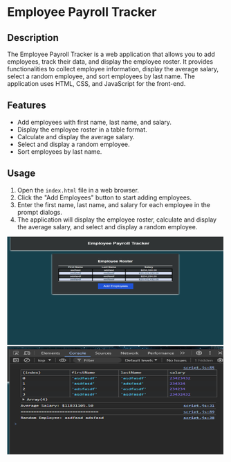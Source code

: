 # Employee Payroll Tracker

## Description

The Employee Payroll Tracker is a web application that allows you to add employees, track their data, and display the employee roster. It provides functionalities to collect employee information, display the average salary, select a random employee, and sort employees by last name. The application uses HTML, CSS, and JavaScript for the front-end.

## Features

- Add employees with first name, last name, and salary.
- Display the employee roster in a table format.
- Calculate and display the average salary.
- Select and display a random employee.
- Sort employees by last name.

## Usage

1. Open the `index.html` file in a web browser.
2. Click the "Add Employees" button to start adding employees.
3. Enter the first name, last name, and salary for each employee in the prompt dialogs.
4. The application will display the employee roster, calculate and display the average salary, and select and display a random employee.

<img src="./Assets/Images/_C__Users_masso_OneDrive_Desktop_bootcamp_Bootcamp-Challenges_03-JavaScript_02-Challenge_index.html.png" width="500" height="250">
<img src="./Assets/Images/kjhkhjkh.PNG" width="500" height="250">